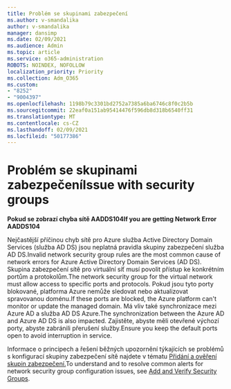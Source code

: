 ```yaml
---
title: Problém se skupinami zabezpečení
ms.author: v-smandalika
author: v-smandalika
manager: dansimp
ms.date: 02/09/2021
ms.audience: Admin
ms.topic: article
ms.service: o365-administration
ROBOTS: NOINDEX, NOFOLLOW
localization_priority: Priority
ms.collection: Adm_O365
ms.custom:
- "8252"
- "9004397"
ms.openlocfilehash: 1198b79c3301bd2752a7385a6ba6746c8f0c2b5b
ms.sourcegitcommit: 22eaf0a151ab95414476f596db8d318b6540ff31
ms.translationtype: MT
ms.contentlocale: cs-CZ
ms.lasthandoff: 02/09/2021
ms.locfileid: "50177386"
---
```

# <a name="issue-with-security-groups"></a><span data-ttu-id="5173d-102">Problém se skupinami zabezpečení</span><span class="sxs-lookup"><span data-stu-id="5173d-102">Issue with security groups</span></span>

<span data-ttu-id="5173d-103">**Pokud se zobrazí chyba sítě AADDS104**</span><span class="sxs-lookup"><span data-stu-id="5173d-103">**If you are getting Network Error AADDS104**</span></span>

<span data-ttu-id="5173d-104">Nejčastější příčinou chyb sítě pro Azure služba Active Directory Domain Services (služba AD DS) jsou neplatná pravidla skupiny zabezpečení služba AD DS.</span><span class="sxs-lookup"><span data-stu-id="5173d-104">Invalid network security group rules are the most common cause of network errors for Azure Active Directory Domain Services (AD DS).</span></span> <span data-ttu-id="5173d-105">Skupina zabezpečení sítě pro virtuální síť musí povolit přístup ke konkrétním portům a protokolům.</span><span class="sxs-lookup"><span data-stu-id="5173d-105">The network security group for the virtual network must allow access to specific ports and protocols.</span></span> <span data-ttu-id="5173d-106">Pokud jsou tyto porty blokované, platforma Azure nemůže sledovat nebo aktualizovat spravovanou doménu.</span><span class="sxs-lookup"><span data-stu-id="5173d-106">If these ports are blocked, the Azure platform can't monitor or update the managed domain.</span></span> <span data-ttu-id="5173d-107">Má vliv také synchronizace mezi Azure AD a služba AD DS Azure.</span><span class="sxs-lookup"><span data-stu-id="5173d-107">The synchronization between the Azure AD and Azure AD DS is also impacted.</span></span> <span data-ttu-id="5173d-108">Zajistěte, abyste měli otevřené výchozí porty, abyste zabránili přerušení služby.</span><span class="sxs-lookup"><span data-stu-id="5173d-108">Ensure you keep the default ports open to avoid interruption in service.</span></span>

<span data-ttu-id="5173d-109">Informace o principech a řešení běžných upozornění týkajících se problémů s konfigurací skupiny zabezpečení sítě najdete v tématu [Přidání a ověření skupin zabezpečení.](https://docs.microsoft.com/azure/active-directory-domain-services/alert-nsg#verify-and-edit-existing-security-rules)</span><span class="sxs-lookup"><span data-stu-id="5173d-109">To understand and to resolve common alerts for network security group configuration issues, see [Add and Verify Security Groups](https://docs.microsoft.com/azure/active-directory-domain-services/alert-nsg#verify-and-edit-existing-security-rules).</span></span>
